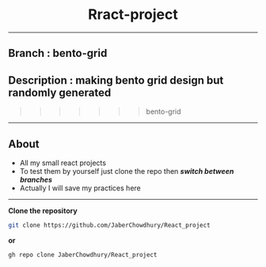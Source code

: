 <h1 align="center">Rract-project</h1>
<hr />

## Branch : bento-grid
## Description : making bento grid design but randomly generated 
>>>>>>> bento-grid

<hr />

## About 
- All my small react projects
- To test them by yourself just clone the repo then ***switch between branches***
- Actually I will save my practices here


<hr />

**Clone the repository**
``` bash 
git clone https://github.com/JaberChowdhury/React_project
```
**or**
```bash
gh repo clone JaberChowdhury/React_project
```